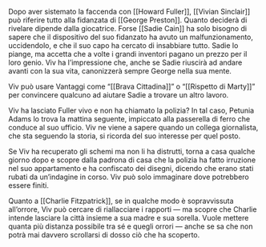 Dopo aver sistemato la faccenda con [[Howard Fuller]], [[Vivian Sinclair]] può riferire tutto alla fidanzata di [[George Preston]]. Quanto deciderà di rivelare dipende dalla giocatrice. Forse [[Sadie Cain]] ha solo bisogno di sapere che il dispositivo del suo fidanzato ha avuto un malfunzionamento, uccidendolo, e che il suo capo ha cercato di insabbiare tutto. Sadie lo piange, ma accetta che a volte i grandi inventori pagano un prezzo per il loro genio. Viv ha l’impressione che, anche se Sadie riuscirà ad andare avanti con la sua vita, canonizzerà sempre George nella sua mente.

Viv può usare Vantaggi come “[[Brava Cittadina]]” o “[[Rispetto di Marty]]” per convincere qualcuno ad aiutare Sadie a trovare un altro lavoro.

Viv ha lasciato Fuller vivo e non ha chiamato la polizia? In tal caso, Petunia Adams lo trova la mattina seguente, impiccato alla passerella di ferro che conduce al suo ufficio. Viv ne viene a sapere quando un collega giornalista, che sta seguendo la storia, si ricorda del suo interesse per quel posto.

Se Viv ha recuperato gli schemi ma non li ha distrutti, torna a casa qualche giorno dopo e scopre dalla padrona di casa che la polizia ha fatto irruzione nel suo appartamento e ha confiscato dei disegni, dicendo che erano stati rubati da un’indagine in corso. Viv può solo immaginare dove potrebbero essere finiti.

Quanto a [[Charlie Fitzpatrick]], se in qualche modo è sopravvissuta all’orrore, Viv può cercare di riallacciare i rapporti — ma scopre che Charlie intende lasciare la città insieme a sua madre e sua sorella. Vuole mettere quanta più distanza possibile tra sé e quegli orrori — anche se sa che non potrà mai davvero scrollarsi di dosso ciò che ha scoperto.